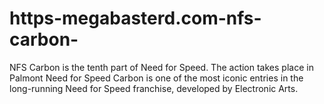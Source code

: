 # https-megabasterd.com-nfs-carbon-
NFS ​​Carbon is the tenth part of Need for Speed. The action takes place in Palmont Need for Speed Carbon is one of the most iconic entries in the long-running Need for Speed franchise, developed by Electronic Arts.
